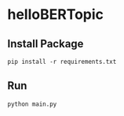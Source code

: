 # helloBERTopic
## Install Package
```
pip install -r requirements.txt
```

## Run 
```
python main.py
```